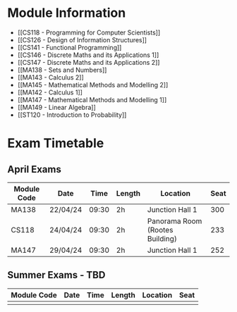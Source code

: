 # Module Information

- [[CS118 - Programming for Computer Scientists]]
- [[CS126 - Design of Information Structures]]
- [[CS141 - Functional Programming]]
- [[CS146 - Discrete Maths and its Applications 1]]
- [[CS147 - Discrete Maths and its Applications 2]]
- [[MA138 - Sets and Numbers]]
- [[MA143 - Calculus 2]]
- [[MA145 - Mathematical Methods and Modelling 2]]
- [[MA142 - Calculus 1]]
- [[MA147 - Mathematical Methods and Modelling 1]]
- [[MA149 - Linear Algebra]]
- [[ST120 - Introduction to Probability]]
# Exam Timetable 

## April Exams 
| Module Code | Date     | Time  | Length | Location                        | Seat |
| ----------- | -------- | ----- | ------ | ------------------------------- | ---- |
| MA138       | 22/04/24 | 09:30 | 2h     | Junction Hall 1                 | 300  |
| CS118       | 24/04/24 | 09:30 | 2h     | Panorama Room (Rootes Building) | 233  |
| MA147       | 29/04/24 | 09:30 | 2h     | Junction Hall 1                 | 252  |

## Summer Exams - TBD
| Module Code | Date | Time | Length | Location | Seat |
| ----------- | ---- | ---- | ------ | -------- | ---- |
|             |      |      |        |          |      |
